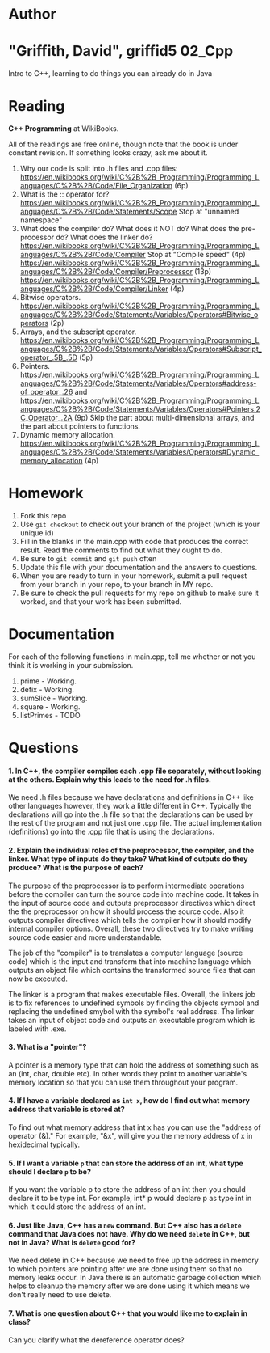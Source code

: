 Author
==========
"Griffith, David", griffid5
02_Cpp
======

Intro to C++, learning to do things you can already do in Java

Reading
=======

**C++ Programming** at WikiBooks.

All of the readings are free online, though note that the book is under constant revision. If something looks crazy, ask me about it.

1. Why our code is split into .h files and .cpp files: https://en.wikibooks.org/wiki/C%2B%2B_Programming/Programming_Languages/C%2B%2B/Code/File_Organization (6p)
2. What is the :: operator for? https://en.wikibooks.org/wiki/C%2B%2B_Programming/Programming_Languages/C%2B%2B/Code/Statements/Scope Stop at "unnamed namespace"
3. What does the compiler do? What does it NOT do? What does the pre-processor do? What does the linker do? https://en.wikibooks.org/wiki/C%2B%2B_Programming/Programming_Languages/C%2B%2B/Code/Compiler Stop at "Compile speed" (4p) https://en.wikibooks.org/wiki/C%2B%2B_Programming/Programming_Languages/C%2B%2B/Code/Compiler/Preprocessor (13p) https://en.wikibooks.org/wiki/C%2B%2B_Programming/Programming_Languages/C%2B%2B/Code/Compiler/Linker (4p)
4. Bitwise operators. https://en.wikibooks.org/wiki/C%2B%2B_Programming/Programming_Languages/C%2B%2B/Code/Statements/Variables/Operators#Bitwise_operators (2p)
5. Arrays, and the subscript operator. https://en.wikibooks.org/wiki/C%2B%2B_Programming/Programming_Languages/C%2B%2B/Code/Statements/Variables/Operators#Subscript_operator_.5B_.5D (5p)
6. Pointers. https://en.wikibooks.org/wiki/C%2B%2B_Programming/Programming_Languages/C%2B%2B/Code/Statements/Variables/Operators#address-of_operator_.26 and https://en.wikibooks.org/wiki/C%2B%2B_Programming/Programming_Languages/C%2B%2B/Code/Statements/Variables/Operators#Pointers.2C_Operator_.2A (9p) Skip the part about multi-dimensional arrays, and the part about pointers to functions.
7. Dynamic memory allocation. https://en.wikibooks.org/wiki/C%2B%2B_Programming/Programming_Languages/C%2B%2B/Code/Statements/Variables/Operators#Dynamic_memory_allocation (4p)

Homework
========

1. Fork this repo
2. Use `git checkout` to check out your branch of the project (which is your unique id)
3. Fill in the blanks in the main.cpp with code that produces the correct result. Read the comments to find out what they ought to do.
4. Be sure to `git commit` and `git push` often
5. Update this file with your documentation and the answers to questions.
6. When you are ready to turn in your homework, submit a pull request from your branch in your repo, to your branch in MY repo.
7. Be sure to check the pull requests for my repo on github to make sure it worked, and that your work has been submitted.

Documentation
=========

For each of the following functions in main.cpp, tell me whether or not you think it is working in your submission.

1. prime - Working. 
2. defix - Working.
3. sumSlice - Working.
4. square - Working.
5. listPrimes - TODO

Questions
=======

#### 1. In C++, the compiler compiles each .cpp file separately, without looking at the others. Explain why this leads to the need for .h files.
We need .h files because we have declarations and definitions in C++ like other languages however, they work a little different in C++. Typically the declarations will go into the .h file so that the declarations can be used by the rest of the program and not just one .cpp file. The actual implementation (definitions) go into the .cpp file that is using the declarations. 


#### 2. Explain the individual roles of the preprocessor, the compiler, and the linker. What type of inputs do they take? What kind of outputs do they produce? What is the purpose of each?
The purpose of the preprocessor is to perform intermediate operations before the compiler can turn the source code into machine code. It takes in the input of source code and outputs preprocessor directives which direct the the preprocessor on how it should process the source code. Also it outputs compiler directives which tells the compiler how it should modify internal compiler options. Overall, these two directives try to make writing source code easier and more understandable. 

The job of the "compiler" is to translates a computer language (source code) which is the input and transform that into machine language which outputs an object file which contains the transformed source files that can now be executed. 

The linker is a program that makes executable files. Overall, the linkers job is to fix references to undefined symbols by finding the objects symbol and replacing the undefined smybol with the symbol's real address. The linker takes an input of object code and outputs an executable program which is labeled with .exe.
#### 3. What is a "pointer"?
A pointer is a memory type that can hold the address of something such as an (int, char, double etc). In other words they point to another variable's memory location so that you can use them throughout your program. 

#### 4. If I have a variable declared as `int x`, how do I find out what memory address that variable is stored at?
To find out what memory address that int x has you can use the "address of operator (&)." For example, "&x", will give you the memory address of x in hexidecimal typically. 

#### 5. If I want a variable `p` that can store the address of an int, what type should I declare `p` to be?
If you want the variable p to store the address of an int then you should declare it to be type int. For example, int* p would declare p as type int in which it could store the address of an int. 

#### 6. Just like Java, C++ has a `new` command. But C++ also has a `delete` command that Java does not have. Why do we need `delete` in C++, but not in Java? What is `delete` good for?
We need delete in C++ because we need to free up the address in memory to which pointers are pointing after we are done using them so that no memory leaks occur. In Java there is an automatic garbage collection which helps to cleanup the memory after we are done using it which means we don't really need to use delete. 

#### 7. What is one question about C++ that you would like me to explain in class?
Can you clarify what the dereference operator does?